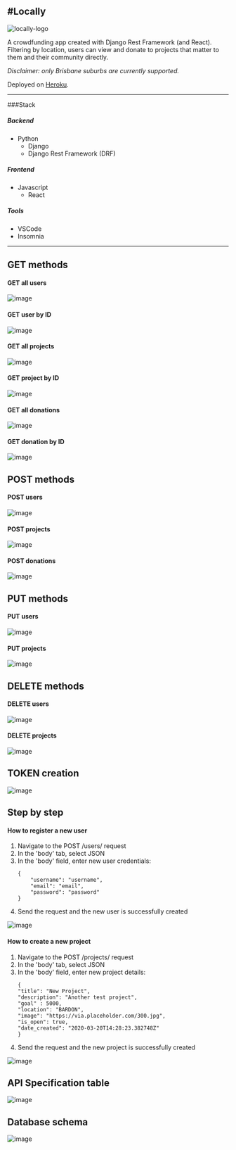 #Locally
---

![locally-logo](https://user-images.githubusercontent.com/79177865/134760415-4ea74c9f-c274-4a30-9ee4-1f11843ac269.jpg)

A crowdfunding app created with Django Rest Framework (and React).
Filtering by location, users can view and donate to projects that matter to them and their community directly.

*Disclaimer: only Brisbane suburbs are currently supported.*

Deployed on [Heroku](https://locally-crowdfunding.herokuapp.com/projects).

---

###Stack

##### Backend
* Python
    * Django
    * Django Rest Framework (DRF)

##### Frontend
* Javascript
    * React


##### Tools
* VSCode
* Insomnia

---

## GET methods

#### GET all users

![image](https://user-images.githubusercontent.com/79177865/134761535-251d1eac-fc8b-4b48-92c2-b0014ae3cd2a.png)


#### GET user by ID

![image](https://user-images.githubusercontent.com/79177865/134761662-b3654081-3de3-42fd-b23d-42c2f62e05c4.png)

#### GET all projects

![image](https://user-images.githubusercontent.com/79177865/134761787-27b938fc-8d02-4be6-8b0a-80fb7a57733e.png)


#### GET project by ID

![image](https://user-images.githubusercontent.com/79177865/134761807-99e35265-2257-4230-b53b-524c87cee2a5.png)


#### GET all donations

![image](https://user-images.githubusercontent.com/79177865/134761729-a7f6617f-fa65-40b7-a13f-4f4dc7f4d60d.png)


#### GET donation by ID

![image](https://user-images.githubusercontent.com/79177865/134761758-f1f8f2a6-98a8-42eb-b339-93a3e8017b84.png)


## POST methods

#### POST users

![image](https://user-images.githubusercontent.com/79177865/134761886-08d87552-874b-4a01-8dc6-62942449f1db.png)


#### POST projects

![image](https://user-images.githubusercontent.com/79177865/134761937-82c011bc-cc62-43f5-985e-928a474915d3.png)

#### POST donations

![image](https://user-images.githubusercontent.com/79177865/134761982-dd4561e4-44b5-4b81-ae81-b128c6488ef6.png)


## PUT methods

#### PUT users

![image](https://user-images.githubusercontent.com/79177865/134762339-3d7c07c9-e7e1-46b5-96d6-92900f79f045.png)

#### PUT projects

![image](https://user-images.githubusercontent.com/79177865/134762381-11a329c8-0308-49a2-aa68-7af9d9d91417.png)

## DELETE methods

#### DELETE users

![image](https://user-images.githubusercontent.com/79177865/134762396-d35f1929-87c6-4b15-aa0c-63dc881101f6.png)

#### DELETE projects

![image](https://user-images.githubusercontent.com/79177865/134762413-cd955c01-1ced-4160-878a-8d4f3ea45398.png)

## TOKEN creation

![image](https://user-images.githubusercontent.com/79177865/134762005-d914fa8a-0dae-4f93-88d4-c9c4b2eb91f1.png)


## Step by step

#### How to register a new user

1. Navigate to the POST /users/ request
2. In the 'body' tab, select JSON
3. In the 'body' field, enter new user credentials:
    ```
    {
        "username": "username",
        "email": "email",
        "password": "password"
    }
4. Send the request and the new user is successfully created

![image](https://user-images.githubusercontent.com/79177865/134762166-1aedd269-c9f3-4fb3-be2a-ec81a0e0eff5.png)


#### How to create a new project

1. Navigate to the POST /projects/ request
2. In the 'body' tab, select JSON
3. In the 'body' field, enter new project details:
    ```
    {
	"title": "New Project",
	"description": "Another test project",
	"goal" : 5000,
    "location": "BARDON",
	"image": "https://via.placeholder.com/300.jpg",
	"is_open": true,
	"date_created": "2020-03-20T14:28:23.382748Z"
    }

4. Send the request and the new project is successfully created

![image](https://user-images.githubusercontent.com/79177865/134762308-12390796-1473-4675-86ab-2591ceb151fd.png)


## API Specification table

![image](https://user-images.githubusercontent.com/79177865/134762566-e2ef74d6-e50b-4dd8-ae77-800955536fb3.png)

## Database schema

![image](https://user-images.githubusercontent.com/79177865/134762827-7b8378d5-d54d-4a8f-8b6c-aa209a770c16.png)











